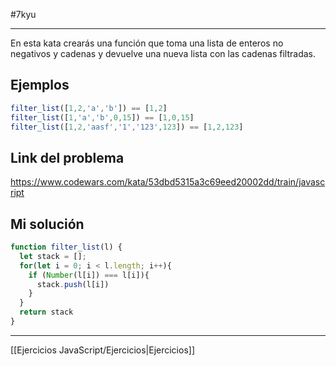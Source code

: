 #7kyu 
___
En esta kata crearás una función que toma una lista de enteros no negativos y cadenas y devuelve una nueva lista con las cadenas filtradas.

## Ejemplos

```js
filter_list([1,2,'a','b']) == [1,2]
filter_list([1,'a','b',0,15]) == [1,0,15]
filter_list([1,2,'aasf','1','123',123]) == [1,2,123]
```

## Link del problema

https://www.codewars.com/kata/53dbd5315a3c69eed20002dd/train/javascript

## Mi solución

```js
function filter_list(l) {
  let stack = [];
  for(let i = 0; i < l.length; i++){
    if (Number(l[i]) === l[i]){
      stack.push(l[i])
    }
  }
  return stack
}
```

__________

[[Ejercicios JavaScript/Ejercicios|Ejercicios]]
